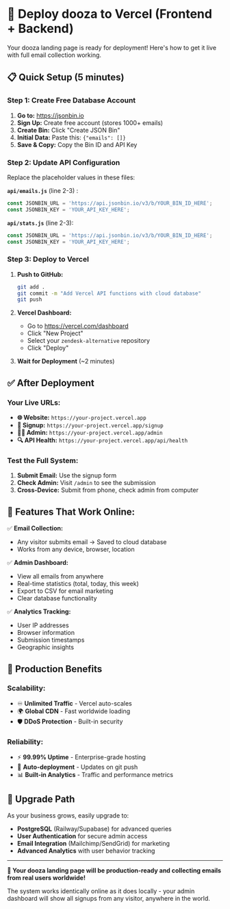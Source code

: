 # 🚀 Deploy dooza to Vercel (Frontend + Backend)

Your dooza landing page is ready for deployment! Here's how to get it live with full email collection working.

## 📋 **Quick Setup (5 minutes)**

### Step 1: Create Free Database Account
1. **Go to:** https://jsonbin.io
2. **Sign Up:** Create free account (stores 1000+ emails)
3. **Create Bin:** Click "Create JSON Bin"
4. **Initial Data:** Paste this: `{"emails": []}`
5. **Save & Copy:** Copy the Bin ID and API Key

### Step 2: Update API Configuration
Replace the placeholder values in these files:

**`api/emails.js`** (line 2-3)
:
```javascript
const JSONBIN_URL = 'https://api.jsonbin.io/v3/b/YOUR_BIN_ID_HERE';
const JSONBIN_KEY = 'YOUR_API_KEY_HERE';
```

**`api/stats.js`** (line 2-3):
```javascript  
const JSONBIN_URL = 'https://api.jsonbin.io/v3/b/YOUR_BIN_ID_HERE';
const JSONBIN_KEY = 'YOUR_API_KEY_HERE';
```

### Step 3: Deploy to Vercel
1. **Push to GitHub:** 
   ```bash
   git add .
   git commit -m "Add Vercel API functions with cloud database"
   git push
   ```

2. **Vercel Dashboard:**
   - Go to https://vercel.com/dashboard
   - Click "New Project"
   - Select your `zendesk-alternative` repository
   - Click "Deploy"

3. **Wait for Deployment** (~2 minutes)

## ✅ **After Deployment**

### Your Live URLs:
- **🌐 Website:** `https://your-project.vercel.app`
- **📧 Signup:** `https://your-project.vercel.app/signup`  
- **👨‍💼 Admin:** `https://your-project.vercel.app/admin`
- **🔍 API Health:** `https://your-project.vercel.app/api/health`

### Test the Full System:
1. **Submit Email:** Use the signup form
2. **Check Admin:** Visit `/admin` to see the submission
3. **Cross-Device:** Submit from phone, check admin from computer

## 🎯 **Features That Work Online:**

✅ **Email Collection:**
- Any visitor submits email → Saved to cloud database
- Works from any device, browser, location

✅ **Admin Dashboard:**
- View all emails from anywhere
- Real-time statistics (total, today, this week)
- Export to CSV for email marketing
- Clear database functionality

✅ **Analytics Tracking:**
- User IP addresses
- Browser information
- Submission timestamps
- Geographic insights

## 🔧 **Production Benefits**

### **Scalability:**
- ♾️ **Unlimited Traffic** - Vercel auto-scales
- 🌍 **Global CDN** - Fast worldwide loading
- 🛡️ **DDoS Protection** - Built-in security

### **Reliability:**
- ⚡ **99.99% Uptime** - Enterprise-grade hosting
- 🔄 **Auto-deployment** - Updates on git push
- 📊 **Built-in Analytics** - Traffic and performance metrics

## 🔮 **Upgrade Path**

As your business grows, easily upgrade to:
- **PostgreSQL** (Railway/Supabase) for advanced queries
- **User Authentication** for secure admin access
- **Email Integration** (Mailchimp/SendGrid) for marketing
- **Advanced Analytics** with user behavior tracking

---

**🎉 Your dooza landing page will be production-ready and collecting emails from real users worldwide!**

The system works identically online as it does locally - your admin dashboard will show all signups from any visitor, anywhere in the world.
